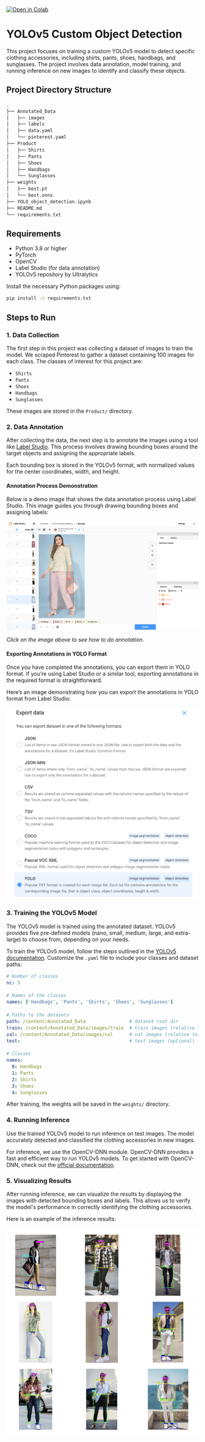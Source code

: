 
[![Open in Colab](https://colab.research.google.com/assets/colab-badge.svg)](https://github.com/AnkitaMungalpara/YOLOv5-Custom-Object-Detection/build/main/YOLO_object_detection.ipynb)

# YOLOv5 Custom Object Detection 

This project focuses on training a custom YOLOv5 model to detect specific clothing accessories, including shirts, pants, shoes, handbags, and sunglasses. The project involves data annotation, model training, and running inference on new images to identify and classify these objects.

## Project Directory Structure

```bash
.
├── Annotated_Data
│   ├── images
│   ├── labels
│   ├── data.yaml
│   └── pinterest.yaml
├── Product
│   ├── Shirts
│   ├── Pants
│   ├── Shoes
│   ├── Handbags
│   └── Sunglasses
├── weights
│   ├── best.pt
│   └── best.onnx
├── YOLO_object_detection.ipynb
├── README.md
└── requirements.txt

```

## Requirements

- Python 3.8 or higher
- PyTorch
- OpenCV
- Label Studio (for data annotation)
- YOLOv5 repository by Ultralytics

Install the necessary Python packages using:

```bash
pip install -r requirements.txt
```

## Steps to Run

### 1. Data Collection

The first step in this project was collecting a dataset of images to train the model. We scraped Pinterest to gather a dataset containing 100 images for each class. The classes of interest for this project are:

- `Shirts`
- `Pants`
- `Shoes`
- `Handbags`
- `Sunglasses`

These images are stored in the `Product/` directory.

### 2. Data Annotation

After collecting the data, the next step is to annotate the images using a tool like [Label Studio](https://labelstud.io/). This process involves drawing bounding boxes around the target objects and assigning the appropriate labels.

Each bounding box is stored in the YOLOv5 format, with normalized values for the center coordinates, width, and height.

#### **Annotation Process Demonstration**


Below is a demo image that shows the data annotation process using Label Studio. This image guides you through drawing bounding boxes and assigning labels:

![Data Annotation Demo](utils/images/image1.png)

*Click on the image above to see how to do annotation.*

#### **Exporting Annotations in YOLO Format**

Once you have completed the annotations, you can export them in YOLO format. If you’re using Label Studio or a similar tool, exporting annotations in the required format is straightforward.

Here’s an image demonstrating how you can export the annotations in YOLO format from Label Studio:


![Export Annotations in YOLO Format](utils/images/studiooptions.png)


### 3. Training the YOLOv5 Model

The YOLOv5 model is trained using the annotated dataset. YOLOv5 provides five pre-defined models (nano, small, medium, large, and extra-large) to choose from, depending on your needs.

To train the YOLOv5 model, follow the steps outlined in the [YOLOv5 documentation](https://colab.research.google.com/github/ultralytics/yolov5/blob/master/tutorial.ipynb#scrollTo=ZY2VXXXu74w5). Customize the `.yaml` file to include your classes and dataset paths:

```yaml
# Number of classes
nc: 5

# Names of the classes
names: ['Handbags', 'Pants', 'Shirts', 'Shoes', 'Sunglasses']

# Paths to the datasets
path: /content/Annotated_Data                # dataset root dir
train: /content/Annotated_Data/images/train  # train images (relative to 'path') 450 images
val: /content/Annotated_Data/images/val      # val images (relative to 'path') 50 images
test:                                        # test images (optional)

# Classes
names:
  0: Handbags
  1: Pants
  2: Shirts
  3: Shoes
  4: Sunglasses
```

After training, the weights will be saved in the `weights/` directory.

### 4. Running Inference

Use the trained YOLOv5 model to run inference on test images. The model accurately detected and classified the clothing accessories in new images.

For inference, we use the OpenCV-DNN module. OpenCV-DNN provides a fast and efficient way to run YOLOv5 models. To get started with OpenCV-DNN, check out the [official documentation](https://learnopencv.com/object-detection-using-yolov5-and-opencv-dnn-in-c-and-python/).



### 5. Visualizing Results

After running inference, we can visualize the results by displaying the images with detected bounding boxes and labels. This allows us to verify the model's performance in correctly identifying the clothing accessories.

Here is an example of the inference results:

![Inference Results](test/annotated/YOLO_objectDetection.png)

